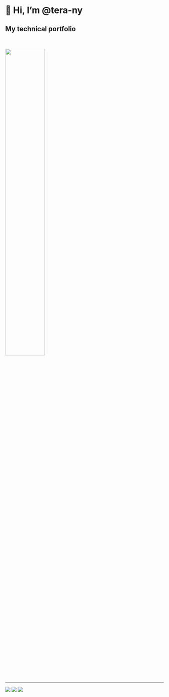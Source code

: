 # 👋 Hi, I’m @tera-ny

## My technical portfolio
<br/>
<br/>
<a href="https://github.com/tera-ny/Raspberry-Juice">
<img
  className="logo"
  src="https://raw.githubusercontent.com/tera-ny/Raspberry-Juice/main/frontend/public/img/logo_full_light.svg"
  width=50%
/>
</a>
<br/>
<br/>
<br/>
<br/>


<hr />
<a href="https://github.com/tera-ny"><img src="https://img.shields.io/badge/Github-tera_ny-orange?style=flat&logo=github" /></a>
<a href="https://twitter.com/0x746572616e79"><img src="https://img.shields.io/badge/Twitter-0x746572616e79-purple?style=flat&logo=twitter" /></a>
<a href="https://zenn.dev/tera_ny"><img src="https://img.shields.io/badge/Zenn-tera_ny-blue?style=flat&logo=zenn" /></a>
